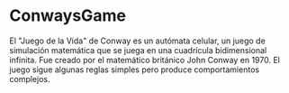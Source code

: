 # ConwaysGame
El "Juego de la Vida" de Conway es un autómata celular, un juego de simulación matemática que se juega en una cuadrícula bidimensional infinita. Fue creado por el matemático británico John Conway en 1970. El juego sigue algunas reglas simples pero produce comportamientos complejos.
